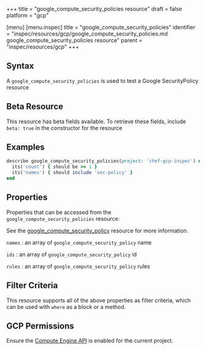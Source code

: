 +++
title = "google_compute_security_policies resource"
draft = false
platform = "gcp"

[menu]
  [menu.inspec]
    title = "google_compute_security_policies"
    identifier = "inspec/resources/gcp/google_compute_security_policies.md google_compute_security_policies resource"
    parent = "inspec/resources/gcp"
+++

## Syntax

A `google_compute_security_policies` is used to test a Google SecurityPolicy resource

## Beta Resource

This resource has beta fields available. To retrieve these fields, include `beta: true` in the constructor for the resource

## Examples

```ruby
describe google_compute_security_policies(project: 'chef-gcp-inspec') do
  its('count') { should be >= 1 }
  its('names') { should include 'sec-policy' }
end
```

## Properties

Properties that can be accessed from the `google_compute_security_policies` resource:

See the [google_compute_security_policy](/inspec/resources/google_compute_security_policy/#properties) resource for more information.

`names`
: an array of `google_compute_security_policy` name

`ids`
: an array of `google_compute_security_policy` id

`rules`
: an array of `google_compute_security_policy` rules

## Filter Criteria

This resource supports all of the above properties as filter criteria, which can be used
with `where` as a block or a method.

## GCP Permissions

Ensure the [Compute Engine API](https://console.cloud.google.com/apis/library/compute.googleapis.com/) is enabled for the current project.
